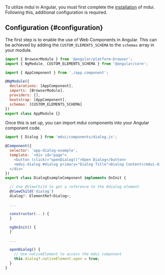 To utilize mdui in Angular, you must first complete the [installation](/en/docs/2/getting-started/installation#npm) of mdui. Following this, additional configuration is required.

## Configuration {#configuration}

The first step is to enable the use of Web Components in Angular. This can be achieved by adding the `CUSTOM_ELEMENTS_SCHEMA` to the `schemas` array in your module.

```js
import { BrowserModule } from '@angular/platform-browser';
import { NgModule, CUSTOM_ELEMENTS_SCHEMA } from '@angular/core';

import { AppComponent } from './app.component';

@NgModule({
  declarations: [AppComponent],
  imports: [BrowserModule],
  providers: [],
  bootstrap: [AppComponent],
  schemas: [CUSTOM_ELEMENTS_SCHEMA]
})
export class AppModule {}
```

Once this is set up, you can import mdui components into your Angular component code.

```js
import { Dialog } from 'mdui/components/dialog.js';

@Component({
  selector: 'app-dialog-example',
  template: `<div id="page">
    <button (click)="openDialog()">Open Dialog</button>
    <mdui-dialog #dialog primary="Dialog Title">Dialog Content</mdui-dialog>
  </div>`
})
export class DialogExampleComponent implements OnInit {

  // Use @ViewChild to get a reference to the #dialog element
  @ViewChild('dialog')
  dialog?: ElementRef<Dialog>;

  ...

  constructor(...) {
  }

  ngOnInit() {
  }

  ...

  openDialog() {
    // Use nativeElement to access the mdui component
    this.dialog?.nativeElement.open = true;
  }
}
```

